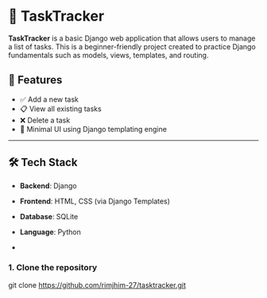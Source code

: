 # 📝 TaskTracker

**TaskTracker** is a basic Django web application that allows users to manage a list of tasks. This is a beginner-friendly project created to practice Django fundamentals such as models, views, templates, and routing.


## 🚀 Features

- ✅ Add a new task
- 📋 View all existing tasks
- ❌ Delete a task
- 🎯 Minimal UI using Django templating engine

---

## 🛠️ Tech Stack

- **Backend**: Django
- **Frontend**: HTML, CSS (via Django Templates)
- **Database**: SQLite
- **Language**: Python 

-
### 1. Clone the repository
git clone https://github.com/rimjhim-27/tasktracker.git


